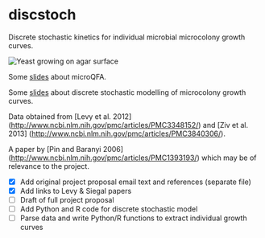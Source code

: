 # discstoch
Discrete stochastic kinetics for individual microbial microcolony growth curves.

![Yeast growing on agar surface](https://farm8.staticflickr.com/7169/6487645733_25284ce92d_z.jpg "Yeast microcolonies growing on agar")

Some [slides](http://lwlss.net/talks/uqfa) about microQFA.

Some [slides](http://lwlss.net/talks/discstoch) about discrete stochastic modelling of microcolony growth curves.

Data obtained from [Levy et al. 2012] (http://www.ncbi.nlm.nih.gov/pmc/articles/PMC3348152/) and [Ziv et al. 2013] (http://www.ncbi.nlm.nih.gov/pmc/articles/PMC3840306/).

A paper by [Pin and Baranyi 2006] (http://www.ncbi.nlm.nih.gov/pmc/articles/PMC1393193/) which may be of relevance to the project.

- [x] Add original project proposal email text and references (separate file)
- [x] Add links to Levy & Siegal papers
- [ ] Draft of full project proposal
- [ ] Add Python and R code for discrete stochastic model
- [ ] Parse data and write Python/R functions to extract individual growth curves
